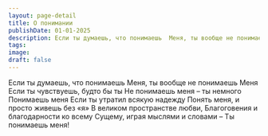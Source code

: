 ```yaml
---
layout: page-detail
title: О понимании
publishDate: 01-01-2025
description: Если ты думаешь, что понимаешь  Меня, ты вообще не понимаешь  Меня  Если ты чувствуешь, будто бы ты  Не понимаешь меня – ты немного  Понимаешь меня  Если ты утратил всякую надежду  Понять меня, и просто живешь без «я»  В великом пространстве любви,  Благоговения и благодарности ко всему  Сущему, играя мыслями и словами –  Ты понимаешь меня!
tags:
image:
draft: false
---
```

Если ты думаешь, что понимаешь  Меня, ты вообще не понимаешь  Меня  Если ты чувствуешь, будто бы ты  Не понимаешь меня – ты немного  Понимаешь меня  Если ты утратил всякую надежду  Понять меня, и просто живешь без «я»  В великом пространстве любви,  Благоговения и благодарности ко всему  Сущему, играя мыслями и словами –  Ты понимаешь меня!  
  
